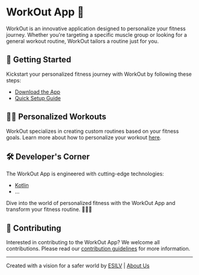 # WorkOut App 💪

WorkOut is an innovative application designed to personalize your fitness journey. Whether you're targeting a specific muscle group or looking for a general workout routine, WorkOut tailors a routine just for you.

## 🚀 Getting Started

Kickstart your personalized fitness journey with WorkOut by following these steps:

- [Download the App](#download-link)
- [Quick Setup Guide](Documentation/setup/README.md)

## 🏋️‍♂️ Personalized Workouts

WorkOut specializes in creating custom routines based on your fitness goals. Learn more about how to personalize your workout [here](Documentation/workouts/README.md).

## 🛠️ Developer's Corner

The WorkOut App is engineered with cutting-edge technologies:

- [Kotlin](https://kotlinlang.org/)
- ...

Dive into the world of personalized fitness with the WorkOut App and transform your fitness routine. 🏋️‍♀️✨

## 🤝 Contributing

Interested in contributing to the WorkOut App? We welcome all contributions. Please read our [contribution guidelines](CONTRIBUTING.md) for more information.

---

Created with a vision for a safer world by [ESILV](https://www.esilv.fr/) | [About Us](Documentation/about-us.md)
